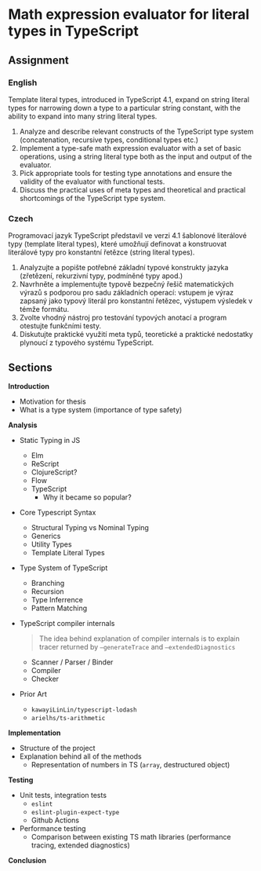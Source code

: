 # Math expression evaluator for literal types in TypeScript

## Assignment

### English

Template literal types, introduced in TypeScript 4.1, expand on string literal types for narrowing down a type to a particular string constant, with the ability to expand into many string literal types.

1. Analyze and describe relevant constructs of the TypeScript type system (concatenation, recursive types, conditional types etc.)
2. Implement a type-safe math expression evaluator with a set of basic operations, using a string literal type both as the input and output of the evaluator.
3. Pick appropriate tools for testing type annotations and ensure the validity of the evaluator with functional tests.
4. Discuss the practical uses of meta types and theoretical and practical shortcomings of the TypeScript type system.

### Czech

Programovací jazyk TypeScript představil ve verzi 4.1 šablonové literálové typy (template literal types), které umožňují definovat a konstruovat literálové typy pro konstantní řetězce (string literal types).

1. Analyzujte a popište potřebné základní typové konstrukty jazyka (zřetězení, rekurzivní typy, podmíněné typy apod.)
2. Navrhněte a implementujte typově bezpečný řešič matematických výrazů s podporou pro sadu základních operací: vstupem je výraz zapsaný jako typový literál pro konstantní řetězec, výstupem výsledek v témže formátu.
3. Zvolte vhodný nástroj pro testování typových anotací a program otestujte funkčními testy.
4. Diskutujte praktické využití meta typů, teoretické a praktické nedostatky plynoucí z typového systému TypeScript.


## Sections

**Introduction**

- Motivation for thesis 
- What is a type system (importance of type safety)

**Analysis**

- Static Typing in JS
	- Elm
	- ReScript
	- ClojureScript?
	- Flow
	- TypeScript 
		- Why it became so popular?
- Core Typescript Syntax
	- Structural Typing vs Nominal Typing
	- Generics
	- Utility Types
	- Template Literal Types
- Type System of TypeScript
	- Branching
	- Recursion
	- Type Inferrence
	- Pattern Matching
- TypeScript compiler internals 

  > The idea behind explanation of compiler internals is to explain tracer returned by  `—generateTrace` and `—extendedDiagnostics` 
	- Scanner / Parser / Binder 
	- Compiler
	- Checker
- Prior Art
	- `kawayiLinLin/typescript-lodash` 
	- `arielhs/ts-arithmetic` 

**Implementation**

- Structure of the project
- Explanation behind all of the methods
	- Representation of numbers in TS (`array`, destructured object) 

**Testing**

- Unit tests, integration tests
	- `eslint` 
	- `eslint-plugin-expect-type` 
	- Github Actions 
- Performance testing
	- Comparison between existing TS math libraries (performance tracing, extended diagnostics)

**Conclusion**
